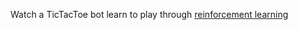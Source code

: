 Watch a TicTacToe bot learn to play through [reinforcement learning](https://www.intelnervana.com/demystifying-deep-reinforcement-learning/)
